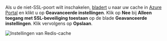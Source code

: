 Als u de niet-SSL-poort wilt inschakelen, [bladert](../articles/redis-cache/cache-configure.md#configure-redis-cache-settings) u naar uw cache in [Azure Portal](https://portal.azure.com) en klikt u op **Geavanceerde instellingen**. Klik op **Nee** bij **Alleen toegang met SSL-beveiliging toestaan** op de blade **Geavanceerde instellingen**. Klik vervolgens op **Opslaan**.

![Instellingen van Redis-cache](media/redis-cache-non-ssl-port/redis-cache-non-ssl-port.png)

